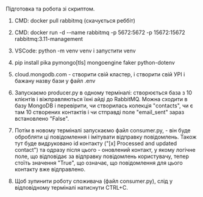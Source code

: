 Підготовка та робота зі скриптом.

1. CMD: docker pull rabbitmq (скачується реббіт)

2. CMD: docker run -d --name rabbitmq -p 5672:5672 -p 15672:15672 rabbitmq:3.11-management 

3. VSCode: python -m venv venv і запустити venv

4. pip install pika pymongo[tls] mongoengine faker python-dotenv

5. cloud.mongodb.com - створити свій кластер, і створити свій УРІ і бажану назву бази у файл .env

6. Запускаємо producer.py в одному терміналі: створюється база з 10 клієнтів і віжправляються їхні айді до RabbitMQ. Можна сходити в базу MongoDB і перевірити, чи створилась колекція "contacts", чи є там 10 створених контактів і чи стправді поле "email_sent" зараз встановлено "False".

7. Потім в новому терміналі запускаємо файл consumer.py, - він буде обробляти ці повідомлення і імітувати відправку повідомлень. 
Також тут буде видруковано id контакту ("[x] Processed and updated contact") та одразу після цього - оновлений контакт, у якому логічне поле, що відповідає за відправку повідомлень користувачу, тепер стоїть значення "True", що означає, що повідомлення для цього контакту вже відправлено.

8. Щоб зупинити роботу споживача (файл consumer.py), слід у відповідному терміналі натиснути CTRL+C.



